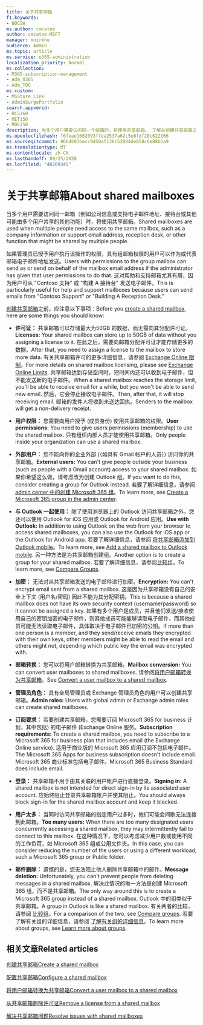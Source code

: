 ```yaml
---
title: 关于共享邮箱
f1.keywords:
- NOCSH
ms.author: cmcatee
author: cmcatee-MSFT
manager: mnirkhe
audience: Admin
ms.topic: article
ms.service: o365-administration
localization_priority: Normal
ms.collection:
- M365-subscription-management
- Adm_O365
- Adm_TOC
ms.custom:
- MSStore_Link
- AdminSurgePortfolio
search.appverid:
- BCS160
- MET150
- MOE150
description: 当多个用户需要访问同一个邮箱时，将使用共享邮箱。 了解在创建共享邮箱之前需要了解的内容。
ms.openlocfilehash: f6feae1662093ffea2537a62c5e8fdf28c622166
ms.sourcegitcommit: 96b4593becc9450af136c528844e858c6e88b5a9
ms.translationtype: MT
ms.contentlocale: zh-CN
ms.lasthandoff: 09/25/2020
ms.locfileid: "48269345"
---
```

# <a name="about-shared-mailboxes"></a><span data-ttu-id="4e961-104">关于共享邮箱</span><span class="sxs-lookup"><span data-stu-id="4e961-104">About shared mailboxes</span></span>

<span data-ttu-id="4e961-105">当多个用户需要访问同一邮箱（例如公司信息或支持电子邮件地址、接待台或其他可能由多个用户共享的其他功能）时，将使用共享邮箱。</span><span class="sxs-lookup"><span data-stu-id="4e961-105">Shared mailboxes are used when multiple people need access to the same mailbox, such as a company information or support email address, reception desk, or other function that might be shared by multiple people.</span></span>

<span data-ttu-id="4e961-106">如果管理员已授予用户执行该操作的权限，具有组邮箱权限的用户可以作为或代表邮箱电子邮件地址发送。</span><span class="sxs-lookup"><span data-stu-id="4e961-106">Users with permissions to the group mailbox can send as or send on behalf of the mailbox email address if the administrator has given that user permissions to do that.</span></span> <span data-ttu-id="4e961-107">这对帮助和支持邮箱尤其有用，因为用户可从 "Contoso 支持" 或 "构建 A 接待台" 发送电子邮件。</span><span class="sxs-lookup"><span data-stu-id="4e961-107">This is particularly useful for help and support mailboxes because users can send emails from "Contoso Support" or "Building A Reception Desk."</span></span>

<span data-ttu-id="4e961-108">[创建共享邮箱](create-a-shared-mailbox.md)之前，应注意以下事项：</span><span class="sxs-lookup"><span data-stu-id="4e961-108">Before you [create a shared mailbox](create-a-shared-mailbox.md), here are some things you should know:</span></span>

- <span data-ttu-id="4e961-109">**许可证：** 共享邮箱可以存储最大为50GB 的数据，而无需向其分配许可证。</span><span class="sxs-lookup"><span data-stu-id="4e961-109">**Licenses:** Your shared mailbox can store up to 50GB of data without you assigning a license to it.</span></span> <span data-ttu-id="4e961-110">在此之后，需要向邮箱分配许可证才能存储更多的数据。</span><span class="sxs-lookup"><span data-stu-id="4e961-110">After that, you need to assign a license to the mailbox to store more data.</span></span> <span data-ttu-id="4e961-111">有关共享邮箱许可的更多详细信息，请参阅 [Exchange Online 限制](https://technet.microsoft.com/library/exchange-online-limits.aspx#StorageLimits)。</span><span class="sxs-lookup"><span data-stu-id="4e961-111">For more details on shared mailbox licensing, please see [Exchange Online Limits](https://technet.microsoft.com/library/exchange-online-limits.aspx#StorageLimits).</span></span> <span data-ttu-id="4e961-112">共享邮箱达到存储空间时，短时间内还可以收到电子邮件，但不能发送新的电子邮件。</span><span class="sxs-lookup"><span data-stu-id="4e961-112">When a shared mailbox reaches the storage limit, you'll be able to receive email for a while, but you won't be able to send new email.</span></span> <span data-ttu-id="4e961-113">然后，它会停止接收电子邮件。</span><span class="sxs-lookup"><span data-stu-id="4e961-113">Then, after that, it will stop receiving email.</span></span> <span data-ttu-id="4e961-114">邮箱的发件人将收到未送达回执。</span><span class="sxs-lookup"><span data-stu-id="4e961-114">Senders to the mailbox will get a non-delivery receipt.</span></span>

- <span data-ttu-id="4e961-115">**用户权限：** 您需要向用户授予 (成员身份) 使用共享邮箱的权限。</span><span class="sxs-lookup"><span data-stu-id="4e961-115">**User permissions:** You need to give users permissions (membership) to use the shared mailbox.</span></span> <span data-ttu-id="4e961-116">只有组织内部人员才能使用共享邮箱。</span><span class="sxs-lookup"><span data-stu-id="4e961-116">Only people inside your organization can use a shared mailbox.</span></span>

- <span data-ttu-id="4e961-117">**外部用户：** 您不能向你的企业外部 (（如具有 Gmail 帐户的人员）) 访问你的共享邮箱。</span><span class="sxs-lookup"><span data-stu-id="4e961-117">**External users:** You can't give people outside your business (such as people with a Gmail account) access to your shared mailbox.</span></span> <span data-ttu-id="4e961-118">如果你希望这么做，请考虑改为创建 Outlook 组。</span><span class="sxs-lookup"><span data-stu-id="4e961-118">If you want to do this, consider creating a group for Outlook instead.</span></span> <span data-ttu-id="4e961-119">若要了解详细信息，请参阅 [admin center 中的创建 Microsoft 365 组](../create-groups/create-groups.md)。</span><span class="sxs-lookup"><span data-stu-id="4e961-119">To learn more, see [Create a Microsoft 365 group in the admin center](../create-groups/create-groups.md).</span></span>

-  <span data-ttu-id="4e961-120">**与 Outlook 一起使用：** 除了使用浏览器上的 Outlook 访问共享邮箱之外，您还可以使用 Outlook for iOS 应用或 Outlook for Android 应用。</span><span class="sxs-lookup"><span data-stu-id="4e961-120">**Use with Outlook:** In addition to using Outlook on the web from your browser to access shared mailboxes, you can also use the Outlook for iOS app or the Outlook for Android app.</span></span> <span data-ttu-id="4e961-121">若要了解详细信息，请参阅 <a href="https://support.microsoft.com/office/f866242c-81b2-472e-8776-6c49c5473c9f" target="_blank">将共享邮箱添加到 Outlook mobile</a>。</span><span class="sxs-lookup"><span data-stu-id="4e961-121">To learn more, see <a href="https://support.microsoft.com/office/f866242c-81b2-472e-8776-6c49c5473c9f" target="_blank">Add a shared mailbox to Outlook mobile</a>.</span></span> <span data-ttu-id="4e961-122">另一种方法是为共享邮箱创建组。</span><span class="sxs-lookup"><span data-stu-id="4e961-122">Another option is to create a group for your shared mailbox.</span></span> <span data-ttu-id="4e961-123">若要了解详细信息，请参阅[比较组](../create-groups/compare-groups.md)。</span><span class="sxs-lookup"><span data-stu-id="4e961-123">To learn more, see [Compare Groups](../create-groups/compare-groups.md).</span></span>  

- <span data-ttu-id="4e961-124">**加密：** 无法对从共享邮箱发送的电子邮件进行加密。</span><span class="sxs-lookup"><span data-stu-id="4e961-124">**Encryption:** You can't encrypt email sent from a shared mailbox.</span></span> <span data-ttu-id="4e961-125">这是因为共享邮箱没有自己的安全上下文 (用户名/密码) 因此不能为其分配密钥。</span><span class="sxs-lookup"><span data-stu-id="4e961-125">This is because a shared mailbox does not have its own security context (username/password) so it cannot be assigned a key.</span></span> <span data-ttu-id="4e961-126">如果有多个用户是成员，并且他们发送/接收使用自己的密钥加密的电子邮件，则其他成员可能能够读取电子邮件，而其他成员可能无法读取电子邮件，具体取决于电子邮件已加密的公钥。</span><span class="sxs-lookup"><span data-stu-id="4e961-126">If more than one person is a member, and they send/receive emails they encrypted with their own keys, other members might be able to read the email and others might not, depending which public key the email was encrypted with.</span></span>

- <span data-ttu-id="4e961-127">**邮箱转换：** 您可以将用户邮箱转换为共享邮箱。</span><span class="sxs-lookup"><span data-stu-id="4e961-127">**Mailbox conversion:** You can convert user mailboxes to shared mailboxes.</span></span> <span data-ttu-id="4e961-128">请参阅[将用户邮箱转换为共享邮箱](convert-user-mailbox-to-shared-mailbox.md)。</span><span class="sxs-lookup"><span data-stu-id="4e961-128">See [Convert a user mailbox to a shared mailbox](convert-user-mailbox-to-shared-mailbox.md).</span></span>

- <span data-ttu-id="4e961-129">**管理员角色：** 具有全局管理员或 Exchange 管理员角色的用户可以创建共享邮箱。</span><span class="sxs-lookup"><span data-stu-id="4e961-129">**Admin roles:** Users with global admin or Exchange admin roles can create shared mailboxes.</span></span>

- <span data-ttu-id="4e961-130">**订阅要求：** 若要创建共享邮箱，您需要订阅 Microsoft 365 for business 计划，其中包括) 的电子邮件 (Exchange Online 服务。</span><span class="sxs-lookup"><span data-stu-id="4e961-130">**Subscription requirements:** To create a shared mailbox, you need to subscribe to a Microsoft 365 for business plan that includes email (the Exchange Online service).</span></span> <span data-ttu-id="4e961-131">适用于商业版的 Microsoft 365 应用订阅不包括电子邮件。</span><span class="sxs-lookup"><span data-stu-id="4e961-131">The Microsoft 365 Apps for business subscription doesn't include email.</span></span> <span data-ttu-id="4e961-132">Microsoft 365 商业标准包括电子邮件。</span><span class="sxs-lookup"><span data-stu-id="4e961-132">Microsoft 365 Business Standard does include email.</span></span>

- <span data-ttu-id="4e961-133">**登录：** 共享邮箱不用于由其关联的用户帐户进行直接登录。</span><span class="sxs-lookup"><span data-stu-id="4e961-133">**Signing in:** A shared mailbox is not intended for direct sign-in by its associated user account.</span></span> <span data-ttu-id="4e961-134">应始终阻止登录共享邮箱帐户并使其阻止。</span><span class="sxs-lookup"><span data-stu-id="4e961-134">You should always block sign-in for the shared mailbox account and keep it blocked.</span></span>

- <span data-ttu-id="4e961-135">**用户太多：** 当同时访问共享邮箱的指定用户过多时，他们可能会间歇无法连接到此邮箱。</span><span class="sxs-lookup"><span data-stu-id="4e961-135">**Too many users:** When there are too many designated users concurrently accessing a shared mailbox, they may intermittently fail to connect to this mailbox.</span></span> <span data-ttu-id="4e961-136">在这种情况下，您可以考虑减少用户数或使用不同的工作负荷，如 Microsoft 365 组或公用文件夹。</span><span class="sxs-lookup"><span data-stu-id="4e961-136">In this case, you can consider reducing the number of the users or using a different workload, such a Microsoft 365 group or Public folder.</span></span>

- <span data-ttu-id="4e961-137">**邮件删除：** 遗憾的是，您无法阻止他人删除共享邮箱中的邮件。</span><span class="sxs-lookup"><span data-stu-id="4e961-137">**Message deletion:** Unfortunately, you can't prevent people from deleting messages in a shared mailbox.</span></span> <span data-ttu-id="4e961-138">解决此情况的唯一方法是创建 Microsoft 365 组，而不是共享邮箱。</span><span class="sxs-lookup"><span data-stu-id="4e961-138">The only way around this is to create a Microsoft 365 group instead of a shared mailbox.</span></span> <span data-ttu-id="4e961-139">Outlook 中的组类似于共享邮箱。</span><span class="sxs-lookup"><span data-stu-id="4e961-139">A group in Outlook is like a shared mailbox.</span></span> <span data-ttu-id="4e961-140">有关两者的比较，请参阅 [比较组](../create-groups/compare-groups.md)。</span><span class="sxs-lookup"><span data-stu-id="4e961-140">For a comparison of the two, see [Compare groups](../create-groups/compare-groups.md).</span></span> <span data-ttu-id="4e961-141">若要了解有关组的详细信息，请参阅 [了解有关组的详细信息](https://support.microsoft.com/office/b565caa1-5c40-40ef-9915-60fdb2d97fa2)。</span><span class="sxs-lookup"><span data-stu-id="4e961-141">To learn more about groups, see [Learn more about groups](https://support.microsoft.com/office/b565caa1-5c40-40ef-9915-60fdb2d97fa2).</span></span>

## <a name="related-articles"></a><span data-ttu-id="4e961-142">相关文章</span><span class="sxs-lookup"><span data-stu-id="4e961-142">Related articles</span></span>

[<span data-ttu-id="4e961-143">创建共享邮箱</span><span class="sxs-lookup"><span data-stu-id="4e961-143">Create a shared mailbox</span></span>](create-a-shared-mailbox.md)

[<span data-ttu-id="4e961-144">配置共享邮箱</span><span class="sxs-lookup"><span data-stu-id="4e961-144">Configure a shared mailbox</span></span>](configure-a-shared-mailbox.md)

[<span data-ttu-id="4e961-145">将用户邮箱转换为共享邮箱</span><span class="sxs-lookup"><span data-stu-id="4e961-145">Convert a user mailbox to a shared mailbox</span></span>](convert-user-mailbox-to-shared-mailbox.md)

[<span data-ttu-id="4e961-146">从共享邮箱删除许可证</span><span class="sxs-lookup"><span data-stu-id="4e961-146">Remove a license from a shared mailbox</span></span>](remove-license-from-shared-mailbox.md)

[<span data-ttu-id="4e961-147">解决共享邮箱问题</span><span class="sxs-lookup"><span data-stu-id="4e961-147">Resolve issues with shared mailboxes</span></span>](resolve-issues-with-shared-mailboxes.md)
